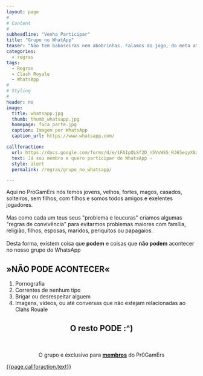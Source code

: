 ```yaml
---
layout: page
#
# Content
#
subheadline: "Venha Participar"
title: "Grupo no WhatApp"
teaser: "Não tem baboseiras nem abobrinhas. Falamos do jogo, do meta atual, de estratégias, patentes, batalhas, decks, etc. Vale a pena participar!"
categories:
  - regras
tags:
  - Regras
  - Clash Royale
  - WhatsApp
#
# Styling
#
header: no
image:
  title: whatsapp.jpg
  thumb: thumb_whatsapp.jpg
  homepage: faca_parte.jpg
  caption: Imagem por WhatsApp
  caption_url: https://www.whatsapp.com/

callforaction:
  url: https://docs.google.com/forms/d/e/1FAIpQLSf2D_n5VvWSS_RJ65eqyX8ahNY752iIY7_DyQVFcGZwQJ2WdA/viewform
  text: Já sou membro e quero participar do WhatsApp ›
  style: alert
  permalink: /regras/grupo_no_whatsapp/

---
```


<p> Aqui no ProGamErs nós temos jovens, velhos, fortes, magos, casados, solteiros, sem filhos, com filhos e somos todos amigos e exelentes jogadores. <br><br>
Mas como cada um teus seus "problema e loucuras" criamos algumas "regras de convivência" para evitarmos problemas maiores com família, religião, filhos, esposas, maridos, periquitos ou papagaios. <br><br>
Desta forma, existem coisa que <strong>podem</strong> e coisas que <strong>não podem</strong> acontecer no nosso grupo do WhatsApp</p>  

## »NÃO PODE ACONTECER«
<ol>
<li>Pornografia</li>
<li>Correntes de nenhum tipo</li>
<li>Brigar ou desrespeitar alguem</li>
<li>Imagens, videos, ou até conversas que não estejam relacionadas ao Clahs Rouale</li>
</ol>
<ul></ul>

<center><h2 > O resto PODE :^)</h2>
<br>

O grupo e éxclusivo para <strong><u>membros</u></strong> do Pr0GamErs</center>

<div class="row t20 b60">
    <div class="small-12 text-center columns">
        <a class="button large radius {{ page.callforaction.style }}" href="{{page.callforaction.url}}" target="_blank">{{page.callforaction.text}}</a>
    </div><!-- /.small-12.columns -->
</div><!-- /.row -->
